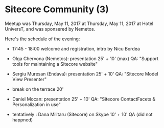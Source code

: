 # Sitecore Community (3)

Meetup was Thursday, May 11, 2017 at Thursday, May 11, 2017 at Hotel UniversT, and was sponsered by Nemetos.

Here's the schedule of the evening:

  - 17:45 - 18:00 welcome and registration, intro by Nicu Bordea
  
  - Olga Chervona (Nemetos): presentation 25' + 10' (max) QA: "Support tools for maintaining a Sitecore website"
  
  - Sergiu Muresan (Endava): presentation 25' + 10' QA: "Sitecore Model View Presenter"
  
  - break on the terrace 20'

  - Daniel Mocan: presentation 25' + 10' QA: "Sitecore ContactFacets & Personalization in use"
  
  - tentatively : Dana Militaru (Sitecore) on Skype 10' + 10' QA (did not happned) 
